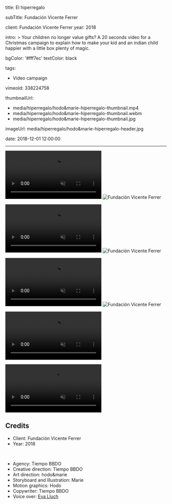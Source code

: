 title: El hiperregalo

subTitle: Fundación Vicente Ferrer

client: Fundación Vicente Ferrer
year: 2018

intro: >
  Your children no longer value gifts? A 20 seconds video for a Christmas campaign to explain how to make your kid and an indian child happier with a little box plenty of magic.

bgColor: '#fff7ec'
textColor: black

tags:
  - Video campaign

vimeoId: 338224758

thumbnailUrl:
  - media/hiperregalo/hodo&marie-hiperregalo-thumbnail.mp4
  - media/hiperregalo/hodo&marie-hiperregalo-thumbnail.webm
  - media/hiperregalo/hodo&marie-hiperregalo-thumbnail.jpg

imageUrl: media/hiperregalo/hodo&marie-hiperregalo-header.jpg

date: 2018-12-01 12:00:00



---

<!-- This is a 2x VIDEO gallery -->
<!-- Always add a linebreak between images -->
<!-- It needs two images between paragraph tags -->
<div class="gallery gallery-video gallery-3">

<p>
	<video playsinline="playsinline" muted>
			<source src="/media/hiperregalo/hodo&marie-hiperregalo-01.mp4" type="video/mp4">
			<source src="/media/hiperregalo/hodo&marie-hiperregalo-01.webm" type="video/webm">
	</video>
	<img src="/media/hiperregalo/hodo&marie-hiperregalo-01.jpg" alt="Fundación Vicente Ferrer">
</p>

<p>
	<video playsinline="playsinline" muted>
			<source src="/media/hiperregalo/hodo&marie-hiperregalo-02.mp4" type="video/mp4">
			<source src="/media/hiperregalo/hodo&marie-hiperregalo-02.webm" type="video/webm">
	</video>
	<img src="/media/hiperregalo/hodo&marie-hiperregalo-03.jpg" alt="Fundación Vicente Ferrer">
</p>

<p>
	<video playsinline="playsinline" muted>
			<source src="/media/hiperregalo/hodo&marie-hiperregalo-06.mp4" type="video/mp4">
			<source src="/media/hiperregalo/hodo&marie-hiperregalo-06.webm" type="video/webm">
	</video>
	<img src="/media/hiperregalo/hodo&marie-hiperregalo-04.jpg" alt="Fundación Vicente Ferrer">
</p>




</div>



<!-- This is a 2x VIDEO gallery -->
<!-- Always add a linebreak between images -->
<!-- It needs two images between paragraph tags -->
<div class="gallery gallery-video gallery-2">

<p>
	<video playsinline="playsinline" muted>
			<source src="/media/hiperregalo/hodo&marie-hiperregalo-08.mp4" type="video/mp4">
			<source src="/media/hiperregalo/hodo&marie-hiperregalo-08.webm" type="video/webm">
	</video>
</p>

<p>
	<video playsinline="playsinline" muted>
			<source src="/media/hiperregalo/hodo&marie-hiperregalo-10.mp4" type="video/mp4">
			<source src="/media/hiperregalo/hodo&marie-hiperregalo-10.webm" type="video/webm">
	</video>
</p>


</div>



<!-- Sample credits secion -->
## Credits

* Client: Fundación Vicente Ferrer
* Year: 2018  
  
<br>

* Agency: Tiempo BBDO
* Creative direction: Tiempo BBDO
* Art direction: hodo&marie
* Storyboard and Illustration: Marie
* Motion graphics: Hodo
* Copywriter: Tiempo BBDO
* Voice over: <a href="http://www.evalluch.cat" target="_blank">Eva Lluch</a>